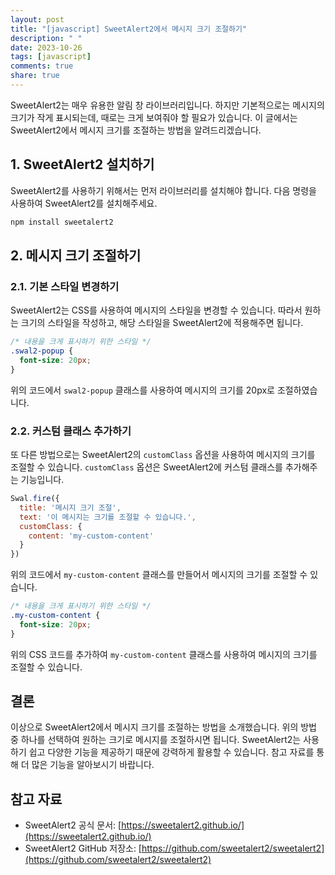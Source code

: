 ```yaml
---
layout: post
title: "[javascript] SweetAlert2에서 메시지 크기 조절하기"
description: " "
date: 2023-10-26
tags: [javascript]
comments: true
share: true
---
```


SweetAlert2는 매우 유용한 알림 창 라이브러리입니다. 하지만 기본적으로는 메시지의 크기가 작게 표시되는데, 때로는 크게 보여줘야 할 필요가 있습니다. 이 글에서는 SweetAlert2에서 메시지 크기를 조절하는 방법을 알려드리겠습니다.

## 1. SweetAlert2 설치하기

SweetAlert2를 사용하기 위해서는 먼저 라이브러리를 설치해야 합니다. 다음 명령을 사용하여 SweetAlert2를 설치해주세요.

```javascript
npm install sweetalert2
```

## 2. 메시지 크기 조절하기

### 2.1. 기본 스타일 변경하기

SweetAlert2는 CSS를 사용하여 메시지의 스타일을 변경할 수 있습니다. 따라서 원하는 크기의 스타일을 작성하고, 해당 스타일을 SweetAlert2에 적용해주면 됩니다.

```css
/* 내용을 크게 표시하기 위한 스타일 */
.swal2-popup {
  font-size: 20px;
}
```

위의 코드에서 `swal2-popup` 클래스를 사용하여 메시지의 크기를 20px로 조절하였습니다.

### 2.2. 커스텀 클래스 추가하기

또 다른 방법으로는 SweetAlert2의 `customClass` 옵션을 사용하여 메시지의 크기를 조절할 수 있습니다. `customClass` 옵션은 SweetAlert2에 커스텀 클래스를 추가해주는 기능입니다.

```javascript
Swal.fire({
  title: '메시지 크기 조절',
  text: '이 메시지는 크기를 조절할 수 있습니다.',
  customClass: {
    content: 'my-custom-content'
  }
})
```

위의 코드에서 `my-custom-content` 클래스를 만들어서 메시지의 크기를 조절할 수 있습니다.

```css
/* 내용을 크게 표시하기 위한 스타일 */
.my-custom-content {
  font-size: 20px;
}
```

위의 CSS 코드를 추가하여 `my-custom-content` 클래스를 사용하여 메시지의 크기를 조절할 수 있습니다.

## 결론

이상으로 SweetAlert2에서 메시지 크기를 조절하는 방법을 소개했습니다. 위의 방법 중 하나를 선택하여 원하는 크기로 메시지를 조절하시면 됩니다. SweetAlert2는 사용하기 쉽고 다양한 기능을 제공하기 때문에 강력하게 활용할 수 있습니다. 참고 자료를 통해 더 많은 기능을 알아보시기 바랍니다.

## 참고 자료
- SweetAlert2 공식 문서: [https://sweetalert2.github.io/](https://sweetalert2.github.io/)
- SweetAlert2 GitHub 저장소: [https://github.com/sweetalert2/sweetalert2](https://github.com/sweetalert2/sweetalert2)